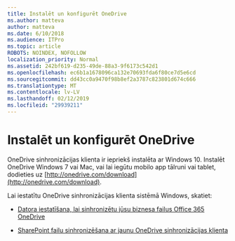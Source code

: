 ```yaml
---
title: Instalēt un konfigurēt OneDrive
ms.author: matteva
author: matteva
ms.date: 6/10/2018
ms.audience: ITPro
ms.topic: article
ROBOTS: NOINDEX, NOFOLLOW
localization_priority: Normal
ms.assetid: 242bf619-d235-49de-88a3-9f6173c542d1
ms.openlocfilehash: ec6b1a1678096ca132e70693fda6f80ce7d5e6cd
ms.sourcegitcommit: dd43cc0a9470f98b8ef2a3787c823801d674c666
ms.translationtype: MT
ms.contentlocale: lv-LV
ms.lasthandoff: 02/12/2019
ms.locfileid: "29939211"
---
```

# <a name="install-and-configure-onedrive"></a>Instalēt un konfigurēt OneDrive

OneDrive sinhronizācijas klienta ir iepriekš instalēta ar Windows 10. Instalēt OneDrive Windows 7 vai Mac, vai lai iegūtu mobilo app tālruni vai tablet, dodieties uz [http://onedrive.com/download](http://onedrive.com/download).
  
Lai iestatītu OneDrive sinhronizācijas klienta sistēmā Windows, skatiet:
  
- [Datora iestatīšana, lai sinhronizētu jūsu biznesa failus Office 365 OneDrive](https://go.microsoft.com/fwlink/?linkid=533375)
    
- [SharePoint failu sinhronizēšana ar jaunu OneDrive sinhronizācijas klienta](https://go.microsoft.com/fwlink/?linkid=871666)
    

